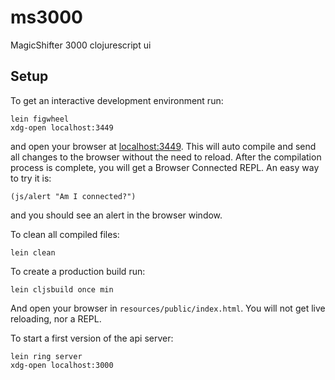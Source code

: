 # ms3000

MagicShifter 3000 clojurescript ui

## Setup

To get an interactive development environment run:

    lein figwheel
    xdg-open localhost:3449

and open your browser at [localhost:3449](http://localhost:3449/).
This will auto compile and send all changes to the browser without the
need to reload. After the compilation process is complete, you will
get a Browser Connected REPL. An easy way to try it is:

    (js/alert "Am I connected?")

and you should see an alert in the browser window.

To clean all compiled files:

    lein clean

To create a production build run:

    lein cljsbuild once min

And open your browser in `resources/public/index.html`. You will not
get live reloading, nor a REPL.


To start a first version of the api server:

    lein ring server
    xdg-open localhost:3000
